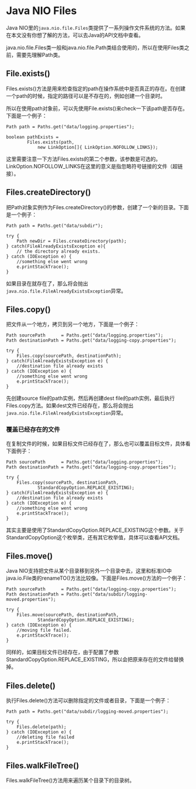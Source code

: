 # Java NIO Files

Java NIO里的`java.nio.file.Files`类提供了一系列操作文件系统的方法。如果在本文没有你想了解的方法，可以去Java的API文档中查看。

java.nio.file.Files类一般和java.nio.file.Path类结合使用的，所以在使用Files类之前，需要先理解Path类。

## File.exists\(\)

Files.exists\(\)方法是用来检查指定的path在操作系统中是否真正的存在。在创建一个path的时候，指定的路径可以是不存在的，例如创建一个目录时。

所以在使用path对象前，可以先使用File.exists\(\)来check一下该path是否存在。下面是一个例子：

```
Path path = Paths.get("data/logging.properties");

boolean pathExists =
        Files.exists(path,
            new LinkOption[]{ LinkOption.NOFOLLOW_LINKS});
```

这里需要注意一下方法Files.exists的第二个参数，该参数是可选的。LinkOption.NOFOLLOW\_LINKS在这里的意义是指忽略符号链接的文件（超链接）。

## Files.createDirectory\(\)

把Path对象实例作为Files.createDirectory\(\)的参数，创建了一个新的目录。下面是一个例子：

```
Path path = Paths.get("data/subdir");

try {
    Path newDir = Files.createDirectory(path);
} catch(FileAlreadyExistsException e){
    // the directory already exists.
} catch (IOException e) {
    //something else went wrong
    e.printStackTrace();
}
```

如果目录在就存在了，那么将会抛出`java.nio.file.FileAlreadyExistsException`异常。

## Files.copy\(\)

把文件从一个地方，拷贝到另一个地方，下面是一个例子：

```
Path sourcePath      = Paths.get("data/logging.properties");
Path destinationPath = Paths.get("data/logging-copy.properties");

try {
    Files.copy(sourcePath, destinationPath);
} catch(FileAlreadyExistsException e) {
    //destination file already exists
} catch (IOException e) {
    //something else went wrong
    e.printStackTrace();
}
```

先创建source file的path实例，然后再创建dest file的path实例，最后执行Files.copy方法。如果dest文件已经存在，那么将会抛出`java.nio.file.FileAlreadyExistsException`异常。

### 覆盖已经存在的文件

在复制文件的时候，如果目标文件已经存在了，那么也可以覆盖目标文件，具体看下面例子：

```
Path sourcePath      = Paths.get("data/logging.properties");
Path destinationPath = Paths.get("data/logging-copy.properties");

try {
    Files.copy(sourcePath, destinationPath,
            StandardCopyOption.REPLACE_EXISTING);
} catch(FileAlreadyExistsException e) {
    //destination file already exists
} catch (IOException e) {
    //something else went wrong
    e.printStackTrace();
}
```

其实主要是使用了StandardCopyOption.REPLACE\_EXISTING这个参数。关于StandardCopyOption这个枚举类，还有其它枚举值，具体可以查看API文档。

## Files.move\(\)

Java NIO支持把文件从某个目录移到另外一个目录中去，这里和标准IO中java.io.File类的renameTO\(\)方法比较像。下面是Files.move\(\)方法的一个例子：

```
Path sourcePath      = Paths.get("data/logging-copy.properties");
Path destinationPath = Paths.get("data/subdir/logging-moved.properties");

try {
    Files.move(sourcePath, destinationPath,
            StandardCopyOption.REPLACE_EXISTING);
} catch (IOException e) {
    //moving file failed.
    e.printStackTrace();
}
```

同样的，如果目标文件已经存在，由于配置了参数StandardCopyOption.REPLACE\_EXISTING，所以会把原来存在的文件给替换掉。

## Files.delete\(\)

执行Files.delete\(\)方法可以删除指定的文件或者目录，下面是一个例子：

```
Path path = Paths.get("data/subdir/logging-moved.properties");

try {
    Files.delete(path);
} catch (IOException e) {
    //deleting file failed
    e.printStackTrace();
}
```

## Files.walkFileTree\(\)

Files.walkFileTree\(\)方法用来遍历某个目录下的目录树。



